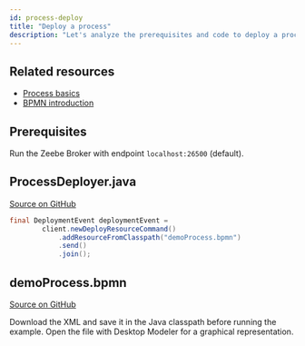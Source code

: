 ```yaml
---
id: process-deploy
title: "Deploy a process"
description: "Let's analyze the prerequisites and code to deploy a process using Java."
---
```


## Related resources

- [Process basics](../../components/concepts/processes.md)
- [BPMN introduction](../../components/modeler/bpmn/bpmn-primer.md)

## Prerequisites

Run the Zeebe Broker with endpoint `localhost:26500` (default).

## ProcessDeployer.java

[Source on GitHub](https://github.com/camunda-community-hub/camunda-8-examples/blob/main/zeebe-client-plain-java/src/main/java/io/camunda/zeebe/example/process/ProcessDeployer.java)

```java
final DeploymentEvent deploymentEvent =
        client.newDeployResourceCommand()
            .addResourceFromClasspath("demoProcess.bpmn")
            .send()
            .join();
```

## demoProcess.bpmn

[Source on GitHub](https://github.com/camunda-community-hub/camunda-8-examples/blob/main/zeebe-client-plain-java/src/main/resources/demoProcess.bpmn)

Download the XML and save it in the Java classpath before running the example. Open the file with Desktop Modeler for a graphical representation.

<!--
```xml
{{#include ../../../../samples/src/main/resources/demoProcess.bpmn}}
```
-->
